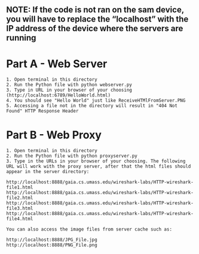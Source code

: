 ## **NOTE: If the code is not ran on the sam device, you will have to replace the “localhost” with the IP address of the device where the servers are running**

# Part A - Web Server
    1. Open terminal in this directory
    2. Run the Python file with python webserver.py
    3. Type in URL in your browser of your choosing (http://localhost:6789/HelloWorld.html)
    4. You should see "Hello World" just like ReceiveHTMlFromServer.PNG
    5. Accessing a file not in the directory will result in "404 Not Found" HTTP Response Header


# Part B - Web Proxy
    1. Open terminal in this directory
    2. Run the Python file with python proxyserver.py
    3. Type in the URLs in your browser of your choosing. The following URL will work with the proxy server, after that the html files should appear in the server directory:

    http://localhost:8888/gaia.cs.umass.edu/wireshark-labs/HTTP-wireshark-file1.html
    http://localhost:8888/gaia.cs.umass.edu/wireshark-labs/HTTP-wireshark-file2.html
    http://localhost:8888/gaia.cs.umass.edu/wireshark-labs/HTTP-wireshark-file3.html
    http://localhost:8888/gaia.cs.umass.edu/wireshark-labs/HTTP-wireshark-file4.html

    You can also access the image files from server cache such as:

    http://localhost:8888/JPG_File.jpg
    http://localhost:8888/PNG_File.png
